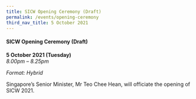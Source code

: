 ```yaml
---
title: SICW Opening Ceremony (Draft)
permalink: /events/opening-ceremony
third_nav_title: 5 October 2021
---
```

#### **SICW Opening Ceremony (Draft)**

**5 October 2021 (Tuesday)**  
*8.00pm – 8.25pm*

*Format: Hybrid*

Singapore’s Senior Minister, Mr Teo Chee Hean, will officiate the opening of SICW 2021.